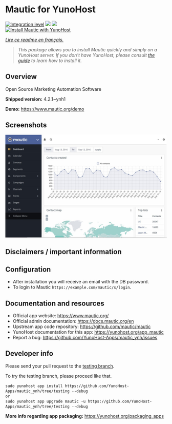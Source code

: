 <!--
N.B.: This README was automatically generated by https://github.com/YunoHost/apps/tree/master/tools/README-generator
It shall NOT be edited by hand.
-->

# Mautic for YunoHost

[![Integration level](https://dash.yunohost.org/integration/mautic.svg)](https://dash.yunohost.org/appci/app/mautic) ![](https://ci-apps.yunohost.org/ci/badges/mautic.status.svg) ![](https://ci-apps.yunohost.org/ci/badges/mautic.maintain.svg)  
[![Install Mautic with YunoHost](https://install-app.yunohost.org/install-with-yunohost.svg)](https://install-app.yunohost.org/?app=mautic)

*[Lire ce readme en français.](./README_fr.md)*

> *This package allows you to install Mautic quickly and simply on a YunoHost server.
If you don't have YunoHost, please consult [the guide](https://yunohost.org/#/install) to learn how to install it.*

## Overview

Open Source Marketing Automation Software

**Shipped version:** 4.2.1~ynh1

**Demo:** https://www.mautic.org/demo

## Screenshots

![](./doc/screenshots/mautic-Screenshots.jpg)

## Disclaimers / important information

## Configuration

 * After installation you will receive an email with the DB password.
 * To login to Mautic `https://example.com/mautic/s/login`.

## Documentation and resources

* Official app website: https://www.mautic.org/
* Official admin documentation: https://docs.mautic.org/en
* Upstream app code repository: https://github.com/mautic/mautic
* YunoHost documentation for this app: https://yunohost.org/app_mautic
* Report a bug: https://github.com/YunoHost-Apps/mautic_ynh/issues

## Developer info

Please send your pull request to the [testing branch](https://github.com/YunoHost-Apps/mautic_ynh/tree/testing).

To try the testing branch, please proceed like that.
```
sudo yunohost app install https://github.com/YunoHost-Apps/mautic_ynh/tree/testing --debug
or
sudo yunohost app upgrade mautic -u https://github.com/YunoHost-Apps/mautic_ynh/tree/testing --debug
```

**More info regarding app packaging:** https://yunohost.org/packaging_apps